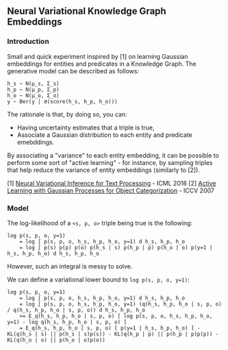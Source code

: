 ## Neural Variational Knowledge Graph Embeddings

### Introduction

Small and quick experiment inspired by [1] on learning Gaussian embeddings for entities and predicates in a Knowledge Graph.
The generative model can be described as follows:

```
h_s ~ N(μ_s, Σ_s)
h_p ~ N(μ_p, Σ_p)
h_o ~ N(μ_o, Σ_o)
y ~ Ber(y | σ(score(h_s, h_p, h_o)))
```

The rationale is that, by doing so, you can:
- Having uncertainty estimates that a triple is true,
- Associate a Gaussian distribution to each entity and predicate emebddings.

By associating a "variance" to each entity embedding, it can be possible to perform some sort of "active learning" - for instance, by sampling triples that help reduce the variance of entity embeddings (similarly to [2]).

[1] [Neural Variational Inference for Text Processing](https://arxiv.org/abs/1511.06038) - ICML 2016
[2] [Active Learning with Gaussian Processes for Object Categorization](http://people.csail.mit.edu/rurtasun/publications/iccv_kapoor_et_al.pdf) - ICCV 2007

### Model

The log-likelihood of a `<s, p, o>` triple being true is the following:

```
log p(s, p, o, y=1)
    = log ∫ p(s, p, o, h_s, h_p, h_o, y=1) d h_s, h_p, h_o
    = log ∫ p(s) p(p) p(o) p(h_s | s) p(h_p | p) p(h_o | o) p(y=1 | h_s, h_p, h_o) d h_s, h_p, h_o
```

However, such an integral is messy to solve.

We can define a variational lower bound to `log p(s, p, o, y=1)`:

```
log p(s, p, o, y=1)
    = log ∫ p(s, p, o, h_s, h_p, h_o, y=1) d h_s, h_p, h_o
    = log ∫ p(s, p, o, h_s, h_p, h_o, y=1) (q(h_s, h_p, h_o | s, p, o) / q(h_s, h_p, h_o | s, p, o)) d h_s, h_p, h_o
    >= E_q(h_s, h_p, h_o | s, p, o) [ log p(s, p, o, h_s, h_p, h_o, y=1) - log q(h_s, h_p, h_o | s, p, o) ]
    = E_q(h_s, h_p, h_o | s, p, o) [ p(y=1 | h_s, h_p, h_o) ] - KL(q(h_s | s) || p(h_s | s)p(s)) - KL(q(h_p | p) || p(h_p | p)p(p)) - KL(q(h_o | o) || p(h_o | o)p(o))
```